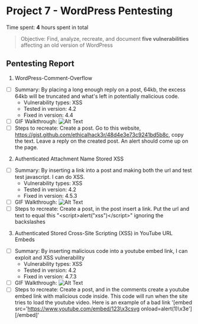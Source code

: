 # Project 7 - WordPress Pentesting

Time spent: **4** hours spent in total

> Objective: Find, analyze, recreate, and document **five vulnerabilities** affecting an old version of WordPress

## Pentesting Report

1. WordPress-Comment-Overflow
  - [ ] Summary: By placing a long enough reply on a post, 64kb, the excess 64kb will be truncated and what's left in potentially malicious code. 
    - Vulnerability types: XSS
    - Tested in version: 4.2
    - Fixed in version: 4.4
  - [ ] GIF Walkthrough: 
  ![Alt Text](https://media.giphy.com/media/7E5lCjTAVgn5xGBnEq/giphy.gif)
  - [ ] Steps to recreate: Create a post. Go to this website, https://gist.github.com/ethicalhack3r/48d4e3e73c9241bd5b8c, copy the text. Leave a reply on the created post. An alert should come up on the page. 
2. Authenticated Attachment Name Stored XSS
  - [ ] Summary: By inserting a link into a post and making both the url and test test javascript. I can do XSS.
    - Vulnerability types: XSS
    - Tested in version: 4.2
    - Fixed in version: 4.5.3
  - [ ] GIF Walkthrough: 
  ![Alt Text](https://media.giphy.com/media/4NrBRwPZR8YdDkZw5E/giphy.gif)
  - [ ] Steps to recreate: Create a post, in the post insert a link. Put the url and text to equal this "\<script>alert("xss")\</script>" ignoring the backslashes
3. Authenticated Stored Cross-Site Scripting (XSS) in YouTube URL Embeds
  - [ ] Summary: By inserting malicious code into a youtube embed link, I can exploit and XSS vulnerability 
    - Vulnerability types: XSS
    - Tested in version: 4.2
    - Fixed in version: 4.7.3
  - [ ] GIF Walkthrough: 
![Alt Text](https://media.giphy.com/media/69pvSmCrWQbNGaGR0z/giphy.gif)
  - [ ] Steps to recreate: Create a post, and in the comments create a youtube embed link with malicious code inside. This code will run when the site tries to load the youtube video. Here is an example of a bad link '\[embed src='https://www.youtube.com/embed/123\x3csvg onload=alert(1)\x3e']\[/embed]'
